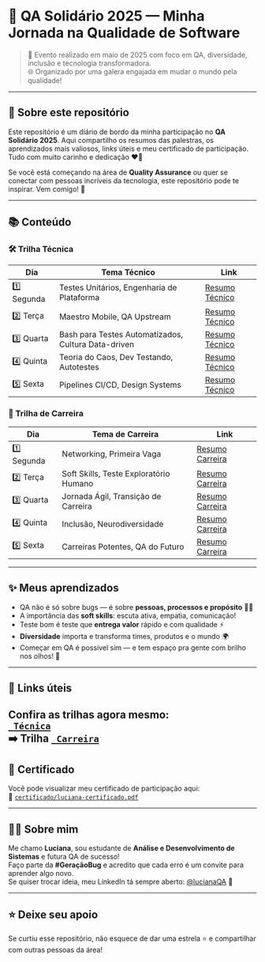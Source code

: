 
# 🐞 QA Solidário 2025 — Minha Jornada na Qualidade de Software

> 📅 Evento realizado em maio de 2025 com foco em QA, diversidade, inclusão e tecnologia transformadora.  
> 🌐 Organizado por uma galera engajada em mudar o mundo pela qualidade!

---

## 🎯 Sobre este repositório

Este repositório é um diário de bordo da minha participação no **QA Solidário 2025**. Aqui compartilho os resumos das palestras, os aprendizados mais valiosos, links úteis e meu certificado de participação. Tudo com muito carinho e dedicação ❤️‍🔥

Se você está começando na área de **Quality Assurance** ou quer se conectar com pessoas incríveis da tecnologia, este repositório pode te inspirar. Vem comigo! 🚀

---

## 📚 Conteúdo

### 🛠️ Trilha Técnica

| Dia | Tema Técnico | Link |
|-----|--------------|------|
| 1️⃣ Segunda | Testes Unitários, Engenharia de Plataforma | [Resumo Técnico](dia01.md) |
| 2️⃣ Terça | Maestro Mobile, QA Upstream | [Resumo Técnico](dia02.md) |
| 3️⃣ Quarta | Bash para Testes Automatizados, Cultura Data-driven | [Resumo Técnico](dia03.md) |
| 4️⃣ Quinta | Teoria do Caos, Dev Testando, Autotestes | [Resumo Técnico](dia04.md) |
| 5️⃣ Sexta | Pipelines CI/CD, Design Systems | [Resumo Técnico](dia05.md) |

### 🧭 Trilha de Carreira

| Dia | Tema de Carreira | Link |
|-----|------------------|------|
| 1️⃣ Segunda | Networking, Primeira Vaga | [Resumo Carreira](dia01.md) |
| 2️⃣ Terça | Soft Skills, Teste Exploratório Humano | [Resumo Carreira](dia02.md) |
| 3️⃣ Quarta | Jornada Ágil, Transição de Carreira | [Resumo Carreira](dia03.md) |
| 4️⃣ Quinta | Inclusão, Neurodiversidade | [Resumo Carreira](dia04) |
| 5️⃣ Sexta | Carreiras Potentes, QA do Futuro | [Resumo Carreira](dia05.md) |

---

## ✨ Meus aprendizados

- QA não é só sobre bugs — é sobre **pessoas, processos e propósito** 🧠💬  
- A importância das **soft skills**: escuta ativa, empatia, comunicação!  
- Teste bom é teste que **entrega valor** rápido e com qualidade ⚡  
- **Diversidade** importa e transforma times, produtos e o mundo 🌍  
- Começar em QA é possível sim — e tem espaço pra gente com brilho nos olhos! 💫


---
## 🔗 Links úteis 

Confira as trilhas agora mesmo:  
 <a href="https://youtube.com/playlist?list=PL1fCWul_mzrgvOWTue0RhBsheTZrHOHo3&si=zfe1bI4ZUW0Ic4N3" target="_blank">` Técnica`</a> <br>
➡️ Trilha <a href="https://youtube.com/playlist?list=PL1fCWul_mzrgvOWTue0RhBsheTZrHOHo3&si=zfe1bI4ZUW0Ic4N3" target="_blank">` Carreira`</a>
---

## 🏅 Certificado

Você pode visualizar meu certificado de participação aqui:  
📜 [`certificado/luciana-certificado.pdf`](certificado-qa-solitario.pdf)

---

## 💁‍♀️ Sobre mim

Me chamo **Luciana**, sou estudante de **Análise e Desenvolvimento de Sistemas** e futura QA de sucesso!  
Faço parte da **#GeraçãoBug** e acredito que cada erro é um convite para aprender algo novo.  
Se quiser trocar ideia, meu LinkedIn tá sempre aberto: [@lucianaQA](https://www.linkedin.com/in/lucianaqa/) 💌

---

## ⭐ Deixe seu apoio

Se curtiu esse repositório, não esquece de dar uma estrela ⭐ e compartilhar com outras pessoas da área!
